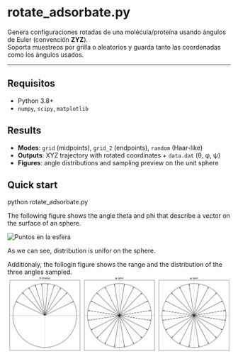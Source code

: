 # rotate_adsorbate.py

Genera configuraciones rotadas de una molécula/proteína usando ángulos de Euler (convención **ZYZ**).  
Soporta muestreos por grilla o aleatorios y guarda tanto las coordenadas como los ángulos usados.

---

## Requisitos

- Python 3.8+
- `numpy`, `scipy`, `matplotlib`


## Results

- **Modes**: `grid` (midpoints), `grid_2` (endpoints), `random` (Haar-like)
- **Outputs**: XYZ trajectory with rotated coordinates + `data.dat` (θ, φ, ψ)
- **Figures**: angle distributions and sampling preview on the unit sphere


## Quick start

python rotate_adsorbate.py

The following figure shows the angle theta and phi that describe a vector on the surface of an sphere.

![Puntos en la esfera](figures/sphere_points_random.png)

As we can see, distribution is unifor on the sphere.

Additionaly, the follogin figure shows the range and the distribution of the three angles sampled.
![Distribución de ángulos](figures/angles_three_grid.png)

